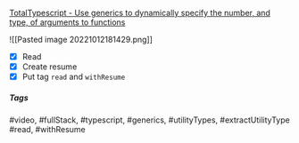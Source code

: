[TotalTypescript - Use generics to dynamically specify the number, and type, of arguments to functions](https://www.totaltypescript.com/tips/use-generics-to-dynamically-specify-the-number-and-type-of-arguments-to-functions)


![[Pasted image 20221012181429.png]]

- [x] Read
- [x] Create resume
- [x] Put tag `read` and `withResume`

##### Tags
#video, #fullStack, #typescript, #generics, #utilityTypes, #extractUtilityType #read, #withResume 
